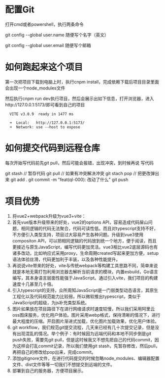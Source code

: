# 配置Git

打开cmd或者powershell，执行两条命令

git config --global user.name 随便写个名字（英文）

git config --global user.email 随便写个邮箱

# 如何跑起来这个项目

第一次把项目下载到电脑上时，执行cnpm install，完成依赖下载后项目目录里面会出现一个node_modules文件

然后执行cnpm run dev执行项目，然后会展示出如下信息，打开浏览器，进入http://127.0.0.1:5173/即可看到自己的项目
```
  VITE v3.0.9  ready in 1477 ms

  ➜  Local:   http://127.0.0.1:5173/
  ➜  Network: use --host to expose
```

# 如何提交代码到远程仓库

每次开始写代码前先git pull，然后可能会报错，出现冲突，到时候再说
写代码

git stash // 暂存代码
git pull // 如果有冲突解决冲突
git stach pop // 把更改弹出来
git add .
git commit -m "feat(ql-000): 改动了什么"
git push

# 项目优势
1. 将vue2+webpack升级为vue3+vite：
  1. 首先vue版本升级带来的好处，vue2的options API，容易造成代码屎山问题，相同逻辑的代码无法聚合，代码可读性低。而且对typescript支持不好，不方便引入类型支持，项目过大容易产生各种问题。升级到vue3使用compositon API，可以把相同逻辑的代码放到统一个地方，便于阅读，而且更接近与原生JavaScript，编写代码更加灵活。vue3相比vue2底层源码也有诸多改动，比如响应式采用proxy，生命周期created写起来更加方便，setup语法体验丝滑，代码更加利于丰装，以及各种性能提升。
  2. 再说说vite带来的好处，vite与传统webpack等构建工具思路不同，简单来说就是本地无需打包利用浏览器去解析当前请求的模块，内置esbuild，Go语言编写，其本身语言层面性能强于JavaScript。通过引入vite，我们项目的构建速度十几甚至几十倍。
2. 引入typescript的支持，众所周知JavaScript是一门弱类型动态语言，其原生工程化以及代码规范能力比较弱，所以微软推出typescript，类似于JavaScript的超级，为js补充类型系统。
3. 图片如果放在项目路径下在进行网络请求时速度较慢，所以我们采用阿里云oss图床服务，优化用户体验。图片采用webp格式，保持清晰的情况下，进行最大程度的压缩。开启图片渐进式加载，优化图片加载效果，优化用户体验。
4. git workflow，我们规范git提交流程，几天来已经有几十次提交记录，但是没有出现混乱的情况。举个例子：有时候因为远端代码和本地不同步倒是git push失败，需要先git pull，但是这时候我又不想先把自己的代码commit，因为这样会打乱commit记录，所以我们使用git stash，先暂存修改，然后pull，再把自己的修改给pop出来，完成commit。
5. 添加gitignore文件，在进行代码提交的时候忽略node_modules、编辑器配置文件、dist文件等等一切我们不想提交到远端的文件。
6. 部署到自己的服务器，方便项目展示。
